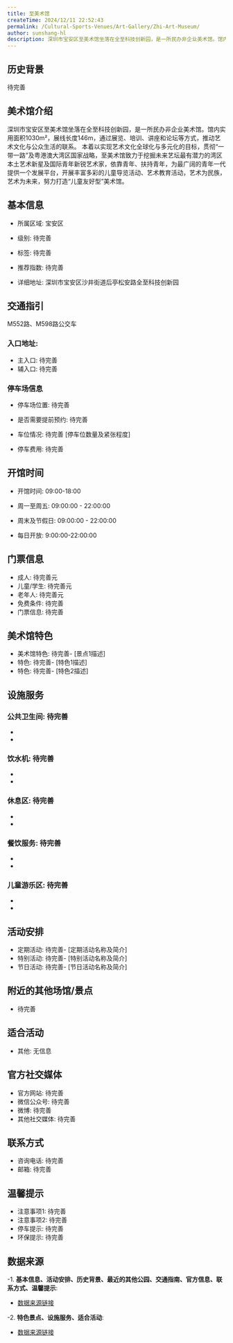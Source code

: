 ```yaml
---
title: 至美术馆
createTime: 2024/12/11 22:52:43
permalink: /Cultural-Sports-Venues/Art-Gallery/Zhi-Art-Museum/
author: sunshang-hl
description: 深圳市宝安区至美术馆坐落在全至科技创新园，是一所民办非企业美术馆。馆内实用面积1030m²，展线长度146m，通过展览、培训、讲座和论坛等方式，推动艺术文化与公
---
```

<ImageCard
image="https://www.szartm.com/open/images/gkbg.png"
title= "至美术馆"
description= "深圳市宝安区至美术馆坐落在全至科技创新园，是一所民办非企业美术馆。馆内实用面积1030m²，展线长度146m，通过展览、培训、讲座和论坛等方式，推动艺术文化与公"
date="2024/12/11"
href="/"
author="sunshang-hl"
/>

## 历史背景

 待完善

## 美术馆介绍

 深圳市宝安区至美术馆坐落在全至科技创新园，是一所民办非企业美术馆。馆内实用面积1030m²，展线长度146m，通过展览、培训、讲座和论坛等方式，推动艺术文化与公众生活的联系。
本着以实现艺术文化全球化与多元化的目标，贯彻“一带一路”及粤港澳大湾区国家战略，至美术馆致力于挖掘未来艺坛最有潜力的湾区本土艺术新星及国际青年新锐艺术家，依靠青年、扶持青年，为最广阔的青年一代提供一个发展平台，开展丰富多彩的儿童导览活动、艺术教育活动，艺术为民族，艺术为未来，努力打造“儿童友好型”美术馆。

## 基本信息
- 所属区域: 宝安区

- 级别: 待完善

- 标签: 待完善

- 推荐指数: 待完善

- 详细地址: 深圳市宝安区沙井街道后亭松安路全至科技创新园

## 交通指引

 M552路、M598路公交车
### 入口地址:
- 主入口: 待完善
- 辅入口: 待完善
### 停车场信息
- 停车场位置: 待完善

- 是否需要提前预约: 待完善

- 车位情况: 待完善 [停车位数量及紧张程度]

- 停车费用: 待完善

## 开馆时间
- 开馆时间: 09:00-18:00

- 周一至周五: 09:00:00 - 22:00:00
- 周末及节假日: 09:00:00 - 22:00:00
- 每日开放: 9:00:00-22:00:00

## 门票信息
- 成人: 待完善元
- 儿童/学生: 待完善元
- 老年人: 待完善元
- 免费条件: 待完善
- 门票信息: 待完善
## 美术馆特色
- 美术馆特色: 待完善- [景点1描述]
- 特色: 待完善- [特色1描述]
- 特色: 待完善- [特色2描述]
## 设施服务
### 公共卫生间: 待完善
- 
- 
### 饮水机: 待完善
- 
- 
### 休息区: 待完善
- 
- 
### 餐饮服务: 待完善
- 
- 
### 儿童游乐区: 待完善
- 
- 
## 活动安排
- 定期活动: 待完善- [定期活动名称及简介]
- 特别活动: 待完善- [特别活动名称及简介]
- 节日活动: 待完善- [节日活动名称及简介]
## 附近的其他场馆/景点
- 待完善

## 适合活动
- 其他: 无信息

## 官方社交媒体
- 官方网站: 待完善
- 微信公众号: 待完善
- 微博: 待完善
- 其他社交媒体: 待完善

## 联系方式
- 咨询电话: 待完善
- 邮箱: 待完善

## 温馨提示
- 注意事项1: 待完善
- 注意事项2: 待完善
- 停车提示: 待完善
- 环保提示: 待完善

## 数据来源
-1. **基本信息、活动安排、历史背景、最近的其他公园、交通指南、官方信息、联系方式、温馨提示**:
- [数据来源链接](http://www.sz.gov.cn/szzt2010/szwtt/wtcg/whcg/content/post_11116976.html)

-2. **特色景点、设施服务、适合活动**:
- [数据来源链接](http://www.sz.gov.cn/szzt2010/szwtt/wtcg/whcg/content/post_11116976.html)

